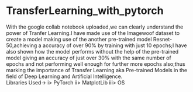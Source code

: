 # TransferLearning_with_pytorch
With the google collab notebook uploaded,we can clearly understand the power of Tranfer Learning.I have made use of the Imagewoof dataset to create a model making use of the another pre-trained model Resnet-50,achieving a accuracy of over 90% by training with just 10 epochs;I have also shown how the model performs without the help of the pre-trained model giving an accuracy of just over 30% with the same number of epochs and not performing well enough for further more epochs also;thus marking the importance of Transfer Learning aka Pre-trained Models in the field of Deep Learning and Artificial Intelligence.  
Libraries Used->
i> PyTorch
ii> MatplotLib
iii> OS

